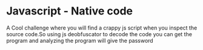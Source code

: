# Javascript - Native code

A Cool challenge where you will find a crappy js script when you inspect the source code.So using js deobfuscator to decode the code you can get the program and analyzing the program will give the password
